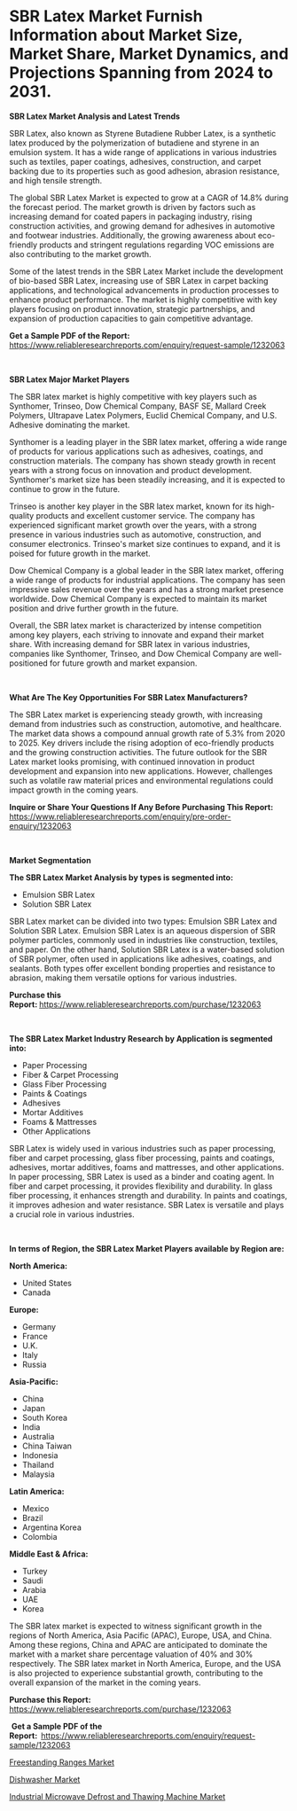 <p><h1>SBR Latex Market Furnish Information about Market Size, Market Share, Market Dynamics, and Projections Spanning from 2024 to 2031.</h1></p><p><strong>SBR Latex Market Analysis and Latest Trends</strong></p>
<p><p>SBR Latex, also known as Styrene Butadiene Rubber Latex, is a synthetic latex produced by the polymerization of butadiene and styrene in an emulsion system. It has a wide range of applications in various industries such as textiles, paper coatings, adhesives, construction, and carpet backing due to its properties such as good adhesion, abrasion resistance, and high tensile strength.</p><p>The global SBR Latex Market is expected to grow at a CAGR of 14.8% during the forecast period. The market growth is driven by factors such as increasing demand for coated papers in packaging industry, rising construction activities, and growing demand for adhesives in automotive and footwear industries. Additionally, the growing awareness about eco-friendly products and stringent regulations regarding VOC emissions are also contributing to the market growth.</p><p>Some of the latest trends in the SBR Latex Market include the development of bio-based SBR Latex, increasing use of SBR Latex in carpet backing applications, and technological advancements in production processes to enhance product performance. The market is highly competitive with key players focusing on product innovation, strategic partnerships, and expansion of production capacities to gain competitive advantage.</p></p>
<p><strong>Get a Sample PDF of the Report:&nbsp;</strong> <a href="https://www.reliableresearchreports.com/enquiry/request-sample/1232063">https://www.reliableresearchreports.com/enquiry/request-sample/1232063</a></p>
<p>&nbsp;</p>
<p><strong>SBR Latex Major Market Players</strong></p>
<p><p>The SBR latex market is highly competitive with key players such as Synthomer, Trinseo, Dow Chemical Company, BASF SE, Mallard Creek Polymers, Ultrapave Latex Polymers, Euclid Chemical Company, and U.S. Adhesive dominating the market.</p><p>Synthomer is a leading player in the SBR latex market, offering a wide range of products for various applications such as adhesives, coatings, and construction materials. The company has shown steady growth in recent years with a strong focus on innovation and product development. Synthomer's market size has been steadily increasing, and it is expected to continue to grow in the future.</p><p>Trinseo is another key player in the SBR latex market, known for its high-quality products and excellent customer service. The company has experienced significant market growth over the years, with a strong presence in various industries such as automotive, construction, and consumer electronics. Trinseo's market size continues to expand, and it is poised for future growth in the market.</p><p>Dow Chemical Company is a global leader in the SBR latex market, offering a wide range of products for industrial applications. The company has seen impressive sales revenue over the years and has a strong market presence worldwide. Dow Chemical Company is expected to maintain its market position and drive further growth in the future.</p><p>Overall, the SBR latex market is characterized by intense competition among key players, each striving to innovate and expand their market share. With increasing demand for SBR latex in various industries, companies like Synthomer, Trinseo, and Dow Chemical Company are well-positioned for future growth and market expansion.</p></p>
<p>&nbsp;</p>
<p><strong>What Are The Key Opportunities For SBR Latex Manufacturers?</strong></p>
<p><p>The SBR Latex market is experiencing steady growth, with increasing demand from industries such as construction, automotive, and healthcare. The market data shows a compound annual growth rate of 5.3% from 2020 to 2025. Key drivers include the rising adoption of eco-friendly products and the growing construction activities. The future outlook for the SBR Latex market looks promising, with continued innovation in product development and expansion into new applications. However, challenges such as volatile raw material prices and environmental regulations could impact growth in the coming years.</p></p>
<p><strong>Inquire or Share Your Questions If Any Before Purchasing This Report:</strong> <a href="https://www.reliableresearchreports.com/enquiry/pre-order-enquiry/1232063">https://www.reliableresearchreports.com/enquiry/pre-order-enquiry/1232063</a></p>
<p>&nbsp;</p>
<p><strong>Market Segmentation</strong></p>
<p><strong>The SBR Latex Market Analysis by types is segmented into:</strong></p>
<p><ul><li>Emulsion SBR Latex</li><li>Solution SBR Latex</li></ul></p>
<p><p>SBR Latex market can be divided into two types: Emulsion SBR Latex and Solution SBR Latex. Emulsion SBR Latex is an aqueous dispersion of SBR polymer particles, commonly used in industries like construction, textiles, and paper. On the other hand, Solution SBR Latex is a water-based solution of SBR polymer, often used in applications like adhesives, coatings, and sealants. Both types offer excellent bonding properties and resistance to abrasion, making them versatile options for various industries.</p></p>
<p><strong>Purchase this Report:&nbsp;</strong><a href="https://www.reliableresearchreports.com/purchase/1232063">https://www.reliableresearchreports.com/purchase/1232063</a></p>
<p>&nbsp;</p>
<p><strong>The SBR Latex Market Industry Research by Application is segmented into:</strong></p>
<p><ul><li>Paper Processing</li><li>Fiber & Carpet Processing</li><li>Glass Fiber Processing</li><li>Paints & Coatings</li><li>Adhesives</li><li>Mortar Additives</li><li>Foams & Mattresses</li><li>Other Applications</li></ul></p>
<p><p>SBR Latex is widely used in various industries such as paper processing, fiber and carpet processing, glass fiber processing, paints and coatings, adhesives, mortar additives, foams and mattresses, and other applications. In paper processing, SBR Latex is used as a binder and coating agent. In fiber and carpet processing, it provides flexibility and durability. In glass fiber processing, it enhances strength and durability. In paints and coatings, it improves adhesion and water resistance. SBR Latex is versatile and plays a crucial role in various industries.</p></p>
<p>&nbsp;</p>
<p><strong>In terms of Region, the SBR Latex Market Players available by Region are:</strong></p>
<p>
    <p> <strong> North America: </strong>
        <ul>
            <li>United States</li>
            <li>Canada</li>
        </ul>
        </p> 
    <p> <strong> Europe: </strong>
        <ul>
            <li>Germany</li>
            <li>France</li>
            <li>U.K.</li>
            <li>Italy</li>
            <li>Russia</li>
        </ul>
        </p> 
    <p> <strong> Asia-Pacific: </strong>
        <ul>
            <li>China</li>
            <li>Japan</li>
            <li>South Korea</li>
            <li>India</li>
            <li>Australia</li>
            <li>China Taiwan</li>
            <li>Indonesia</li>
            <li>Thailand</li>
            <li>Malaysia</li>
        </ul>
        </p> 
    <p> <strong> Latin America: </strong>
        <ul>
            <li>Mexico</li>
            <li>Brazil</li>
            <li>Argentina Korea</li>
            <li>Colombia</li>
        </ul>
        </p> 
    <p> <strong> Middle East & Africa: </strong>
        <ul>
            <li>Turkey</li>
            <li>Saudi</li>
            <li>Arabia</li>
            <li>UAE</li>
            <li>Korea</li>
        </ul>
    </p>
    </p>
<p><p>The SBR latex market is expected to witness significant growth in the regions of North America, Asia Pacific (APAC), Europe, USA, and China. Among these regions, China and APAC are anticipated to dominate the market with a market share percentage valuation of 40% and 30% respectively. The SBR latex market in North America, Europe, and the USA is also projected to experience substantial growth, contributing to the overall expansion of the market in the coming years.</p></p>
<p><strong>Purchase this Report: </strong><a href="https://www.reliableresearchreports.com/purchase/1232063">https://www.reliableresearchreports.com/purchase/1232063</a></p>
<p>&nbsp;<strong>Get a Sample PDF of the Report:&nbsp;&nbsp;</strong><a href="https://www.reliableresearchreports.com/enquiry/request-sample/1232063">https://www.reliableresearchreports.com/enquiry/request-sample/1232063</a></p>
<p><strong></strong></p>
<p><p><a href="https://view.publitas.com/reportprime-1/freestanding-ranges-market-research-report-provides-critical-insights-that-can-help-shape-business-development-and-investment-strategies/">Freestanding Ranges Market</a></p><p><a href="https://view.publitas.com/reportprime-1/global-dishwasher-market-by-types-applications-and-major-players-with-regional-growth-rate-analysis-and-development-situation-from-2023-to-2030/">Dishwasher Market</a></p><p><a href="https://view.publitas.com/reportprime-1/industrial-microwave-defrost-and-thawing-machine-market-growth-market-trends-covid-19-impact-and-forecasts-for-period-from-2023-2030/">Industrial Microwave Defrost and Thawing Machine Market</a></p></p>